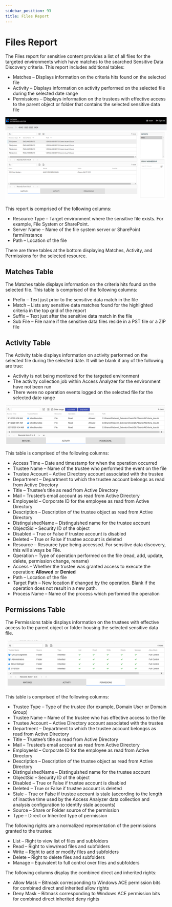 ```yaml
---
sidebar_position: 93
title: Files Report
---
```


# Files Report

The Files report for sensitive content provides a list of all files for the targeted environments which have matches to the searched Sensitive Data Discovery criteria. This report includes additional tables:

* Matches – Displays information on the criteria hits found on the selected file
* Activity – Displays information on activity performed on the selected file during the selected date range
* Permissions – Displays information on the trustees with effective access to the parent object or folder that contains the selected sensitive data file

![Files report for sensitive content](../../../../../../../static/Content/Resources/Images/Access/InformationCenter/ResourceAudit/SensitiveContent/Files.png "Files report for sensitive content")

This report is comprised of the following columns:

* Resource Type – Target environment where the sensitive file exists. For example, File System or SharePoint.
* Server Name – Name of the file system server or SharePoint farm/instance
* Path – Location of the file

There are three tables at the bottom displaying Matches, Activity, and Permissions for the selected resource.

## Matches Table

The Matches table displays information on the criteria hits found on the selected file. This table is comprised of the following columns:

* Prefix – Text just prior to the sensitive data match in the file
* Match – Lists any sensitive data matches found for the highlighted criteria in the top grid of the report
* Suffix – Text just after the sensitive data match in the file
* Sub File – File name if the sensitive data files reside in a PST file or a ZIP file

## Activity Table

The Activity table displays information on activity performed on the selected file during the selected date. It will be blank if any of the following are true:

* Activity is not being monitored for the targeted environment
* The activity collection job within Access Analyzer for the environment have not been run
* There were no operation events logged on the selected file for the selected date range

![Activity table](../../../../../../../static/Content/Resources/Images/Access/InformationCenter/ResourceAudit/SensitiveContent/ActivityTable.png "Activity table")

This table is comprised of the following columns:

* Access Time – Date and timestamp for when the operation occurred
* Trustee Name – Name of the trustee who performed the event on the file
* Trustee Account – Active Directory account associated with the trustee
* Department – Department to which the trustee account belongs as read from Active Directory
* Title – Trustee’s title as read from Active Directory
* Mail – Trustee’s email account as read from Active Directory
* EmployeeId – Corporate ID for the employee as read from Active Directory
* Description – Description of the trustee object as read from Active Directory
* DistinguishedName – Distinguished name for the trustee account
* ObjectSid – Security ID of the object
* Disabled – True or False if trustee account is disabled
* Deleted – True or False if trustee account is deleted
* Resource – Resource type being accessed. For sensitive data discovery, this will always be File.
* Operation – Type of operation performed on the file (read, add, update, delete, permission change, rename)
* Access – Whether the trustee was granted access to execute the operation: **Allowed** or **Denied**
* Path – Location of the file
* Target Path – New location if changed by the operation. Blank if the operation does not result in a new path.
* Process Name – Name of the process which performed the operation

## Permissions Table

The Permissions table displays information on the trustees with effective access to the parent object or folder housing the selected sensitive data file.

![Permissions table](../../../../../../../static/Content/Resources/Images/Access/InformationCenter/ResourceAudit/SensitiveContent/PermissionsTable.png "Permissions table")

This table is comprised of the following columns:

* Trustee Type – Type of the trustee (for example, Domain User or Domain Group)
* Trustee Name – Name of the trustee who has effective access to the file
* Trustee Account – Active Directory account associated with the trustee
* Department – Department to which the trustee account belongss as read from Active Directory
* Title – Trustee’s title as read from Active Directory
* Mail – Trustee’s email account as read from Active Directory
* EmployeeId – Corporate ID for the employee as read from Active Directory
* Description – Description of the trustee object as read from Active Directory
* DistinguishedName – Distinguished name for the trustee account
* ObjectSid – Security ID of the object
* Disabled – True or False if trustee account is disabled
* Deleted – True or False if trustee account is deleted
* Stale – True or False if trustee account is stale (according to the length of inactive time used by the Access Analyzer data collection and analysis configuration to identify stale accounts)
* Source – Share or Folder source of the permission
* Type – Direct or Inherited type of permission

The following rights are a normalized representation of the permissions granted to the trustee:

* List – Right to view list of files and subfolders
* Read – Right to view/read files and subfolders
* Write – Right to add or modify files and subfolders
* Delete – Right to delete files and subfolders
* Manage – Equivalent to full control over files and subfolders

The following columns display the combined direct and inherited rights:

* Allow Mask – Bitmask corresponding to Windows ACE permission bits for combined direct and inherited allow rights
* Deny Mask – Bitmask corresponding to Windows ACE permission bits for combined direct inherited deny rights